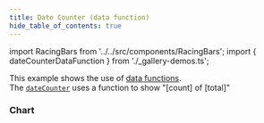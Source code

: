 ```yaml
---
title: Date Counter (data function)
hide_table_of_contents: true
---
```


import RacingBars from '../../src/components/RacingBars';
import { dateCounterDataFunction } from './\_gallery-demos.ts';

This example shows the use of [data functions](../documentation/options.md#data-function).  
The [`dateCounter`](../documentation/options.md#datecounter) uses a function to show "[count] of [total]"

<!--truncate-->

### Chart

<div className="gallery">
  <RacingBars
    {...dateCounterDataFunction}
  />
</div>

